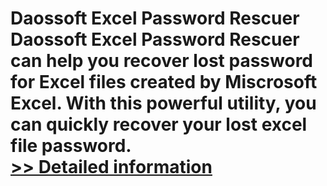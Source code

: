 # Daossoft Excel Password Rescuer<br />Daossoft Excel Password Rescuer can help you recover lost password for Excel files created by Miscrosoft Excel. With this powerful utility, you can quickly recover your lost excel file password.<br />[>> Detailed information](https://secure.shareit.com/shareit/product.html?productid=300873365&affiliateid=200057808)